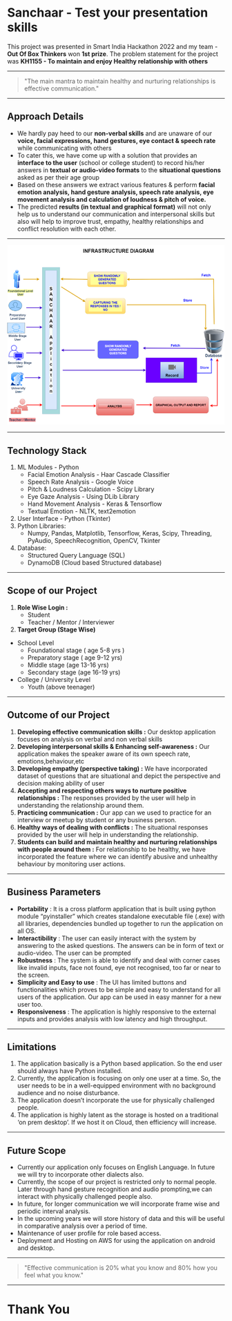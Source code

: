 # Sanchaar - Test your presentation skills

This project was presented in Smart India Hackathon 2022 and my team - **Out Of Box Thinkers** won **1st prize**. The problem statement for the project was **KH1155 - To maintain and enjoy Healthy relationship with others**
 
--------------------------------------------------------------------------------------------------------------------------------------------------------------------
>"The main mantra to maintain healthy and nurturing relationships is effective communication."
 
--------------------------------------------------------------------------------------------------------------------------------------------------------------------
## Approach Details
* We hardly pay heed to our **non-verbal skills** and are unaware of our **voice, facial expressions, hand gestures, eye contact & speech rate** while communicating with others
* To cater this, we have come up with a solution that provides an **interface to the user** (school or college student) to record his/her answers in **textual or audio-video formats** to the **situational questions** asked as per their age group
* Based on these answers we extract various features & perform **facial emotion analysis, hand gesture analysis, speech rate analysis, eye movement analysis and calculation of loudness & pitch of voice.**
* The predicted **results (in textual and graphical format)** will not only help us to understand our communication and interpersonal skills but also will help to improve trust, empathy, healthy relationships and conflict resolution with each other.
 
--------------------------------------------------------------------------------------------------------------------------------------------------------------------
![The high level instrcuture diagram is](SIH2k22_Infrastructure_Diag.png)
 
--------------------------------------------------------------------------------------------------------------------------------------------------------------------
## Technology Stack 

1. ML Modules - Python
   * Facial Emotion Analysis - Haar Cascade Classifier
   * Speech  Rate Analysis - Google Voice 
   * Pitch & Loudness Calculation - Scipy Library
   * Eye Gaze Analysis - Using DLib Library
   * Hand Movement Analysis - Keras & Tensorflow
   * Textual Emotion - NLTK, text2emotion
2. User Interface - Python (Tkinter)
3. Python Libraries: 
   * Numpy, Pandas, Matplotlib, Tensorflow, Keras, Scipy, Threading,  PyAudio, SpeechRecognition, OpenCV,   Tkinter
4. Database: 
   * Structured Query Language (SQL)
   * DynamoDB (Cloud based Structured database) 
--------------------------------------------------------------------------------------------------------------------------------------------------------------------
## Scope of our Project
1. **Role Wise Login :** 
   * Student
   * Teacher / Mentor / Interviewer
2. **Target Group (Stage Wise)**
 * School Level
   * Foundational stage ( age 5-8 yrs )
   * Preparatory stage ( age 9-12 yrs)
   * Middle stage (age 13-16 yrs)
   * Secondary stage (age 16-19 yrs)
 * College / University Level 
   * Youth (above teenager)
  
--------------------------------------------------------------------------------------------------------------------------------------------------------------------
 ## Outcome of our Project
 
1. **Developing effective communication skills :**
Our desktop application focuses on analysis on verbal and non verbal skills
2. **Developing interpersonal skills & Enhancing self-awareness :**
Our application makes the speaker aware of its own speech rate, emotions,behaviour,etc
3. **Developing empathy (perspective taking) :**
We have incorporated dataset of questions that are situational and depict the perspective and decision making ability of user
4. **Accepting and respecting others ways to nurture positive relationships :**
The responses provided by the user will help in understanding the relationship around them.
5. **Practicing communication :**
Our app can we used to practice for an interview or meetup by student or any business person. 
6. **Healthy ways of dealing with conflicts :**
The situational responses provided by the user will help in understanding the relationship.
7. **Students can build and maintain healthy and nurturing relationships with people around them :**
For relationship to be healthy, we have incorporated the feature where we can identify abusive and unhealthy behaviour by monitoring user actions.
 
--------------------------------------------------------------------------------------------------------------------------------------------------------------------

## Business Parameters 

* **Portability** : It is a cross platform application that is built using python module “pyinstaller” which creates standalone executable file (.exe) with all libraries, dependencies bundled up together to run the application on all OS.
* **Interactibility** : The user can easily interact with the system by answering to the asked questions. The answers can be in form of text or audio-video. The user can be prompted 
* **Robustness** : The system is able to identify and deal with corner cases like invalid inputs, face not found, eye not recognised, too far or near to the screen.
* **Simplicity and Easy to use** : The UI has limited buttons and functionalities which proves to be simple and easy to understand for all users of the application. Our app can be used in easy manner for a new user too.
* **Responsiveness** : The application is highly responsive to the external inputs and provides analysis with low latency and high throughput.
--------------------------------------------------------------------------------------------------------------------------------------------------------------------
## Limitations 

1. The application basically is a Python based application. So the end user should always have Python installed.
2. Currently, the application is focusing on only one user at a time. So, the user needs to be in a well-equipped environment with no background audience and no noise disturbance.
3. The application doesn’t incorporate the use for physically challenged people.
4. The application is highly latent as the storage is hosted on a traditional ‘on prem desktop’. If we host it on Cloud, then efficiency will increase.
--------------------------------------------------------------------------------------------------------------------------------------------------------------------
## Future Scope 

* Currently our application only focuses on English Language. In future we will try to incorporate other dialects also.
* Currently, the scope of our project is restricted only to normal people. Later through hand gesture recognition and audio prompting,we can interact with physically challenged people also.
* In future, for longer communication we will incorporate frame wise and periodic interval analysis.
* In the upcoming years we will store history of data and this will be useful in comparative analysis over a period of time.
* Maintenance of user profile for role based access.
* Deployment and Hosting on AWS for using the application on android and desktop.
--------------------------------------------------------------------------------------------------------------------------------------------------------------------

>"Effective communication is 20% what you know and 80% how you feel what you know."

--------------------------------------------------------------------------------------------------------------------------------------------------------------------

# Thank You

